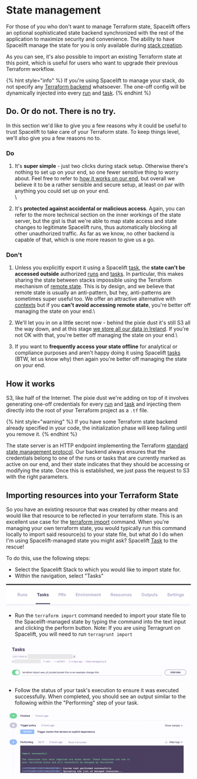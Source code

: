 # State management

For those of you who don't want to manage Terraform state, Spacelift offers an optional sophisticated state backend synchronized with the rest of the application to maximize security and convenience. The ability to have Spacelift manage the state for you is only available during [stack creation](../../concepts/stack/creating-a-stack.md#terraform).

As you can see, it's also possible to import an existing Terraform state at this point, which is useful for users who want to upgrade their previous Terraform workflow.

{% hint style="info" %}
If you're using Spacelift to manage your stack, do not specify any [Terraform backend](https://www.terraform.io/docs/backends/index.html) whatsoever. The one-off config will be dynamically injected into every [run](../../concepts/run/) and [task](../../concepts/run/task.md).
{% endhint %}

## Do. Or do not. There is no try.

In this section we'd like to give you a few reasons why it could be useful to trust Spacelift to take care of your Terraform state. To keep things level, we'll also give you a few reasons no to.

### Do

1. It's **super simple** - just two clicks during stack setup. Otherwise there's nothing to set up on your end, so one fewer sensitive thing to worry about. Feel free to refer to [how it works on our end](state-management.md#how-it-works), but overall we believe it to be a rather sensible and secure setup, at least on par with anything you could set up on your end.\
   \

2. It's **protected against accidental or malicious access**. Again, you can refer to the more technical section on the inner workings of the state server, but the gist is that we're able to map state access and state changes to legitimate Spacelift runs, thus automatically blocking all other unauthorized traffic. As far as we know, no other backend is capable of that, which is one more reason to give us a go.

### Don't

1. Unless you explicitly export it using a Spacelift [task](../../concepts/run/task.md), the **state can't be accessed outside** authorized [runs](../../concepts/run/) and [tasks](../../concepts/run/task.md). In particular, this makes sharing the state between stacks impossible using the Terraform mechanism of [remote state](https://www.terraform.io/docs/providers/terraform/d/remote\_state.html). This is by design, and we believe that remote state is usually an anti-pattern, but hey, anti-patterns are sometimes super useful too. We offer an attractive alternative with [contexts](../../concepts/configuration/context.md) but if you **can't avoid accessing remote state**, you're better off managing the state on your end.\

2. We'll let you in on a little secret now - behind the pixie dust it's still S3 all the way down, and at this stage [we store all our data in Ireland](../../product/security.md). If you're not OK with that, you're better off managing the state on your end.\

3. If you want to **frequently access your state offline** for analytical or compliance purposes and aren't happy doing it using Spacelift [tasks](../../concepts/run/task.md) (BTW, let us know why) then again you're better off managing the state on your end.

## How it works

S3, like half of the Internet. The pixie dust we're adding on top of it involves generating one-off credentials for every [run](../../concepts/run/) and [task](../../concepts/run/task.md) and injecting them directly into the root of your Terraform project as a `.tf` file.

{% hint style="warning" %}
If you have some Terraform state backend already specified in your code, the initialization phase will keep failing until you remove it.
{% endhint %}

The state server is an HTTP endpoint implementing the Terraform [standard state management protocol](https://www.terraform.io/docs/backends/types/http.html). Our backend always ensures that the credentials belong to one of the runs or tasks that are currently marked as active on our end, and their state indicates that they should be accessing or modifying the state. Once this is established, we just pass the request to S3 with the right parameters.

## Importing resources into your Terraform State

So you have an existing resource that was created by other means and would like that resource to be reflected in your terraform state. This is an excellent use case for the [terraform import](https://www.terraform.io/cli/import) command. When you're managing your own terraform state, you would typically run this command locally to import said resource(s) to your state file, but what do I do when I'm using Spacelift-managed state you might ask? Spacelift [Task](https://docs.spacelift.io/concepts/run/task) to the rescue!

To do this, use the following steps:

* Select the Spacelift Stack to which you would like to import state for.
* Within the navigation, select "Tasks"

![](<../../assets/screenshots/Screen Shot 2022-02-15 at 10.25.20 AM.png>)

* Run the `terraform import` command needed to import your state file to the Spacelift-managed state by typing the command into the text input and clicking the perform button. Note: If you are using Terragrunt on Spacelift, you will need to run `terragrunt import`

![](<../../assets/screenshots/Screen Shot 2022-02-15 at 1.05.23 PM.png>)

* Follow the status of your task's execution to ensure it was executed successfully. When completed, you should see an output similar to the following within the "Performing" step of your task.

![](<../../assets/screenshots/Screen Shot 2022-02-15 at 1.31.29 PM.png>)
